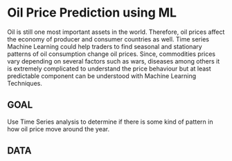 # Oil Price Prediction using ML
Oil is still one most important assets in the world. Therefore, oil prices  affect the economy of producer and consumer countries as well. Time series Machine Learning could help traders to find seasonal and stationary patterns of oil consumption change oil prices. Since, commodities prices vary depending on several factors such as wars, diseases among others it is extremely complicated to understand the price behaviour but at least predictable component can be understood with Machine Learning Techniques. 

GOAL
------------------------------------------------------------------------------------------------------------------------------------------
Use Time Series analysis to determine if there is some kind of pattern in how oil price move around the year.

DATA
------------------------------------------------------------------------------------------------------------------------------------------
